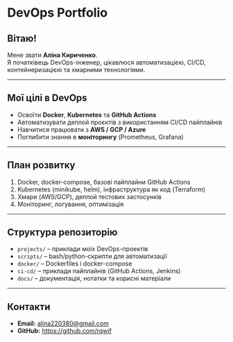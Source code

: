 # DevOps Portfolio



## Вітаю!
Мене звати **Аліна Кириченко**.  
Я початківець DevOps-інженер, цікавлюся автоматизацією, CI/CD, контейнеризацією та хмарними технологіями.

---

## Мої цілі в DevOps
- Освоїти **Docker**, **Kubernetes** та **GitHub Actions**
- Автоматизувати деплой проєктів з використанням CI/CD пайплайнів
- Навчитися працювати з **AWS / GCP / Azure**
- Поглибити знання в **моніторингу** (Prometheus, Grafana)

---

## План розвитку
1. Docker, docker-compose, базові пайплайни GitHub Actions
2. Kubernetes (minikube, helm), інфраструктура як код (Terraform)
3. Хмари (AWS/GCP), деплой тестових застосунків
4. Моніторинг, логування, оптимізація

---

## Структура репозиторію
- `projects/` – приклади моїх DevOps-проектів  
- `scripts/` – bash/python-скрипти для автоматизації  
- `docker/` – Dockerfiles і docker-compose  
- `ci-cd/` – приклади пайплайнів (GitHub Actions, Jenkins)  
- `docs/` – документація, нотатки та корисні матеріали  

---

## Контакти
- **Email:** alina220380@gmail.com   
- **GitHub:** https://github.com/rqwif



